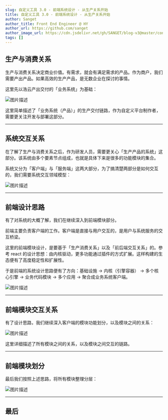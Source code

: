 ```yaml
---
slug: 自定义工具 3.0 - 前端系统设计 - 从生产关系开始
title: 自定义工具 3.0 - 前端系统设计 - 从生产关系开始
author: Sanget
author_title: Front End Engineer @ HY
author_url: https://github.com/sanget
author_image_url: https://cdn.jsdelivr.net/gh/SANGET/blog-v3@master/content/assets/images/me/9.jpg
tags: []
---
```


## 生产与消费关系

生产与消费关系决定商业价值。有需求，就会有满足需求的产品。作为商户，我们需要产出产品。如果高效的生产产品，是无数企业在探讨的事情。

这里先以浩云产出交付的「业务系统」为基础：

![图片描述](https://www.tapd.cn/tfl/pictures/202005/tapd_41909965_1590374735_60.png)

这里简单描述了「业务系统（产品）」的生产交付链路，作为自定义平台制作者，需要更关注开发与部署这部分。

-----

## 系统交互关系

在了解了生产与消费关系之后，作为研发人员，需要更关心「生产产品的系统」这部分。该系统由多个要素节点组成，也就是具体下来是很多的功能模块的集合。

系统又分为「客户端」与「服务端」这两大部分，为了搞清楚两部分是如何交互的，我们需要系统交互领域模型：

![图片描述](https://www.tapd.cn/tfl/pictures/202005/tapd_41909965_1590375135_71.png)

-----

## 前端设计思路

有了对系统的大概了解，我们在继续深入到前端模块部分。

前端主要负责客户端的工作。客户端是直接与用户交互的，是用户与系统服务的交互桥梁。

这里的前端模块设计，是要基于「生产消费关系」以及「前后端交互关系」的。参考 react 的设计思想：由内核驱动，更多功能通过插件的方式扩展。这样构建的生态便有了高度稳定性和扩展性。

于是前端的系统设计思路便有了方向：基础设施 -> 内核（引擎容器） -> 多个核心引擎 -> 业务代码模块 -> 多个应用 -> 聚合成业务系统客户端。

![图片描述](https://www.tapd.cn/tfl/pictures/202005/tapd_41909965_1590454331_73.png)

-----

## 前端模块交互关系

有了设计思路，我们继续深入客户端的模块功能划分，以及模块之间的关系：

![图片描述](https://www.tapd.cn/tfl/pictures/202005/tapd_41909965_1590458802_26.png)

这里详细描述了所有模块之间的关系，以及模块之间交互的链路。

-----

## 前端模块划分

最后我们按照上述思路，将所有模块整理分层：

![图片描述](https://www.tapd.cn/tfl/pictures/202005/tapd_41909965_1590455754_7.png)

-----

## 最后

